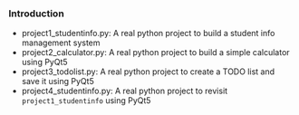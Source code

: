 ### Introduction 

- project1_studentinfo.py: A real python project to build a student info management system
- project2_calculator.py: A real python project to build a simple calculator using PyQt5
- project3_todolist.py: A real python project to create a TODO list and save it using PyQt5
- project4_studentinfo.py: A real python project to revisit `project1_studentinfo` using PyQt5
